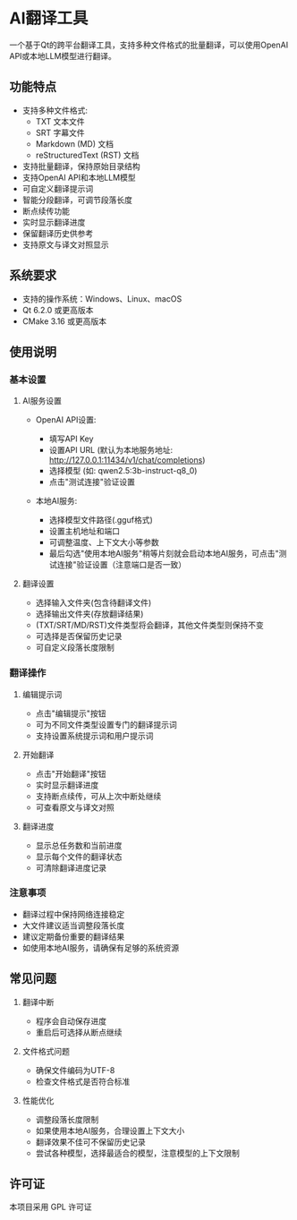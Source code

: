 # AI翻译工具

一个基于Qt的跨平台翻译工具，支持多种文件格式的批量翻译，可以使用OpenAI API或本地LLM模型进行翻译。

## 功能特点

- 支持多种文件格式:
  - TXT 文本文件
  - SRT 字幕文件
  - Markdown (MD) 文档
  - reStructuredText (RST) 文档
- 支持批量翻译，保持原始目录结构
- 支持OpenAI API和本地LLM模型
- 可自定义翻译提示词
- 智能分段翻译，可调节段落长度
- 断点续传功能
- 实时显示翻译进度
- 保留翻译历史供参考
- 支持原文与译文对照显示

## 系统要求

- 支持的操作系统：Windows、Linux、macOS
- Qt 6.2.0 或更高版本
- CMake 3.16 或更高版本

## 使用说明

### 基本设置

1. AI服务设置
   - OpenAI API设置:
     - 填写API Key
     - 设置API URL (默认为本地服务地址: http://127.0.0.1:11434/v1/chat/completions)
     - 选择模型 (如: qwen2.5:3b-instruct-q8_0)
     - 点击"测试连接"验证设置
   
   - 本地AI服务:
     - 选择模型文件路径(.gguf格式)
     - 设置主机地址和端口
     - 可调整温度、上下文大小等参数
     - 最后勾选"使用本地AI服务"稍等片刻就会启动本地AI服务，可点击"测试连接"验证设置（注意端口是否一致）

2. 翻译设置
   - 选择输入文件夹(包含待翻译文件)
   - 选择输出文件夹(存放翻译结果)
   - (TXT/SRT/MD/RST)文件类型将会翻译，其他文件类型则保持不变
   - 可选择是否保留历史记录
   - 可自定义段落长度限制

### 翻译操作

1. 编辑提示词
   - 点击"编辑提示"按钮
   - 可为不同文件类型设置专门的翻译提示词
   - 支持设置系统提示词和用户提示词

2. 开始翻译
   - 点击"开始翻译"按钮
   - 实时显示翻译进度
   - 支持断点续传，可从上次中断处继续
   - 可查看原文与译文对照

3. 翻译进度
   - 显示总任务数和当前进度
   - 显示每个文件的翻译状态
   - 可清除翻译进度记录

### 注意事项

- 翻译过程中保持网络连接稳定
- 大文件建议适当调整段落长度
- 建议定期备份重要的翻译结果
- 如使用本地AI服务，请确保有足够的系统资源

## 常见问题

1. 翻译中断
   - 程序会自动保存进度
   - 重启后可选择从断点继续

2. 文件格式问题
   - 确保文件编码为UTF-8
   - 检查文件格式是否符合标准

3. 性能优化
   - 调整段落长度限制
   - 如果使用本地AI服务，合理设置上下文大小
   - 翻译效果不佳可不保留历史记录
   - 尝试各种模型，选择最适合的模型，注意模型的上下文限制

## 许可证

本项目采用 GPL 许可证